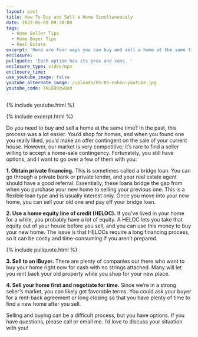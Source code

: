 ```yaml
---
layout: post
title: How To Buy and Sell a Home Simultaneously
date: 2022-05-09 09:30:00
tags:
  - Home Seller Tips
  - Home Buyer Tips
  - Real Estate
excerpt: 'Here are four ways you can buy and sell a home at the same time. '
enclosure:
pullquote: 'Each option has its pros and cons. '
enclosure_type: video/mp4
enclosure_time:
use_youtube_image: false
youtube_alternate_image: /uploads/05-05-cohen-youtube.jpg
youtube_code: lKL8Q9qwQo0
---
```

{% include youtube.html %}

{% include excerpt.html %}

Do you need to buy and sell a home at the same time? In the past, this process was a lot easier. You’d shop for homes, and when you found one you really liked, you’d make an offer contingent on the sale of your current house. However, our market is very competitive; it’s rare to find a seller willing to accept a home-sale contingency. Fortunately, you still have options, and I want to go over a few of them with you:

**1\. Obtain private financing.** This is sometimes called a bridge loan. You can go through a private bank or private lender, and your real estate agent should have a good referral. Essentially, these loans bridge the gap from when you purchase your new home to selling your previous one. This is a flexible loan type and is usually interest only. Once you move into your new home, you can sell your old one and pay off your bridge loan.&nbsp;

**2\. Use a home equity line of credit (HELOC).** If you’ve lived in your home for a while, you probably have a lot of equity. A HELOC lets you take that equity out of your house before you sell, and you can use this money to buy your new home. The issue is that HELOCs require a long financing process, so it can be costly and time-consuming if you aren’t prepared.&nbsp;

{% include pullquote.html %}

**3\. Sell to an iBuyer.** There are plenty of companies out there who want to buy your home right now for cash with no strings attached. Many will let you rent back your old property while you shop for your new place.&nbsp;

**4\. Sell your home first and negotiate for time.** Since we’re in a strong seller’s market, you can likely get favorable terms. You could ask your buyer for a rent-back agreement or long closing so that you have plenty of time to find a new home after you sell.

Selling and buying can be a difficult process, but you have options. If you have questions, please call or email me. I’d love to discuss your situation with you\!
